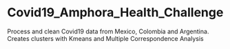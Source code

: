 # Covid19_Amphora_Health_Challenge
Process and clean Covid19 data from Mexico, Colombia and Argentina. Creates clusters with Kmeans and Multiple Correspondence Analysis
